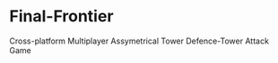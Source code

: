 Final-Frontier
==============

Cross-platform Multiplayer Assymetrical Tower Defence-Tower Attack Game
